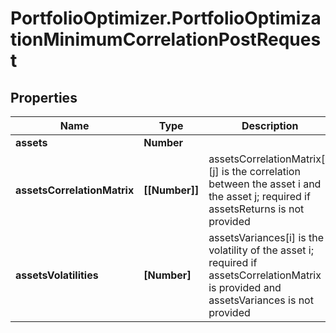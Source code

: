 # PortfolioOptimizer.PortfolioOptimizationMinimumCorrelationPostRequest

## Properties

Name | Type | Description | Notes
------------ | ------------- | ------------- | -------------
**assets** | **Number** |  | 
**assetsCorrelationMatrix** | **[[Number]]** | assetsCorrelationMatrix[i][j] is the correlation between the asset i and the asset j; required if assetsReturns is not provided | 
**assetsVolatilities** | **[Number]** | assetsVariances[i] is the volatility of the asset i; required if assetsCorrelationMatrix is provided and assetsVariances is not provided | 


